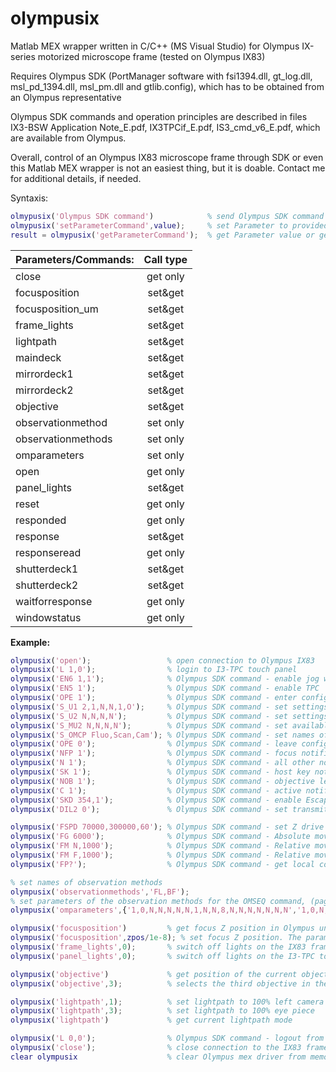 # olympusix
Matlab MEX wrapper written in C/C++ (MS Visual Studio) for Olympus IX-series motorized microscope frame (tested on Olympus IX83)

Requires Olympus SDK (PortManager software with fsi1394.dll, gt_log.dll, msl_pd_1394.dll, msl_pm.dll and gtlib.config), 
which has to be obtained from an Olympus representative

Olympus SDK commands and operation principles are described in files IX3-BSW Application Note_E.pdf, IX3TPCif_E.pdf, IS3_cmd_v6_E.pdf, which are available from Olympus.

Overall, control of an Olympus IX83 microscope frame through SDK or even this Matlab MEX wrapper is not an easiest thing, but it is doable.
Contact me for additional details, if needed.

Syntaxis:
~~~Matlab
olmypusix('Olympus SDK command')            % send Olympus SDK command to the microscope frame (I3-TPC unit)
olmypusix('setParameterCommand',value); 	% set Parameter to provided value or execute command
result = olmypusix('getParameterCommand');	% get Parameter value or get command output
~~~

| Parameters/Commands:	| Call type |
| :---					| :----:	|
| close					| get only	|
| focusposition			| set&get	|
| focusposition_um		| set&get	|
| frame_lights			| set&get	|
| lightpath				| set&get	|
| maindeck				| set&get	|
| mirrordeck1			| set&get	|
| mirrordeck2			| set&get	|
| objective				| set&get	|
| observationmethod		| set only	|
| observationmethods	| set only	|
| omparameters			| set only	|
| open					| get only	|
| panel_lights			| set&get	|
| reset					| get only	|
| responded				| get only	|
| response				| set&get	|
| responseread			| get only	|
| shutterdeck1			| set&get	|
| shutterdeck2			| set&get	|
| waitforresponse		| get only	|
| windowstatus			| get only	|


**Example:**
~~~Matlab
olympusix('open');                 % open connection to Olympus IX83
olympusix('L 1,0');                % login to I3-TPC touch panel
olympusix('EN6 1,1');              % Olympus SDK command - enable jog wheel on U-MCZ unit
olympusix('EN5 1');                % Olympus SDK command - enable TPC
olympusix('OPE 1');                % Olympus SDK command - enter configuration mode
olympusix('S_U1 2,1,N,N,1,O');     % Olympus SDK command - set settings for DIA - all to None
olympusix('S_U2 N,N,N,N');         % Olympus SDK command - set settings for DIA - all to None
olympusix('S_MU2 N,N,N,N');        % Olympus SDK command - set available mirror names for Deck2
olympusix('S_OMCP Fluo,Scan,Cam'); % Olympus SDK command - set names of the observation modes
olympusix('OPE 0');                % Olympus SDK command - leave configuration mode: after this Z-drive control works
olympusix('NFP 1');                % Olympus SDK command - focus notification on
olympusix('N 1');                  % Olympus SDK command - all other notifications on 
olympusix('SK 1');                 % Olympus SDK command - host key notification on
olympusix('NOB 1');                % Olympus SDK command - objective lens change notification
olympusix('C 1');                  % Olympus SDK command - active notification of the cover switch status of IX3 – RFACA
olympusix('SKD 354,1');            % Olympus SDK command - enable Escape button on TPC unit
olympusix('DIL2 0');               % Olympus SDK command - set transmitted illumination lamp brightness to 0

olympusix('FSPD 70000,300000,60'); % Olympus SDK command - set Z drive speed. parameters = initial_speed, constant_speed, accel_time
olympusix('FG 6000');              % Olympus SDK command - Absolute movement of Z to 60.00[um]
olympusix('FM N,1000');            % Olympus SDK command - Relative movement of Z to +10.00[um]
olympusix('FM F,1000');            % Olympus SDK command - Relative movement of Z to -10.00[um]
olympusix('FP?');                  % Olympus SDK command - get local coordinate

% set names of observation methods 
olympusix('observationmethods','FL,BF'); 
% set parameters of the observation methods for the OMSEQ command, (page 92 of IX3TPCif_E.pdf)
olympusix('omparameters',{'1,0,N,N,N,N,N,1,N,N,8,N,N,N,N,N,N,N','1,0,N,N,N,N,N,3,N,N,1,N,N,N,N,N,N,N'});

olympusix('focusposition')         % get focus Z position in Olympus units. Multiply that value by 1e-8 to convert to meters
olympusix('focusposition',zpos/1e-8); % set focus Z position. The parameter zpos is in meters
olympusix('frame_lights',0);       % switch off lights on the IX83 frame
olympusix('panel_lights',0);       % switch off lights on the I3-TPC touch panel

olympusix('objective')             % get position of the current objective (number in revolver)
olympusix('objective',3);          % selects the third objective in the revolver as the current one

olympusix('lightpath',1);          % set lightpath to 100% left camera port
olympusix('lightpath',3);          % set lightpath to 100% eye piece
olympusix('lightpath')             % get current lightpath mode

olympusix('L 0,0');                % Olympus SDK command - logout from microscope frame
olympusix('close');                % close connection to the IX83 frame
clear olympusix                    % clear Olympus mex driver from memory
~~~